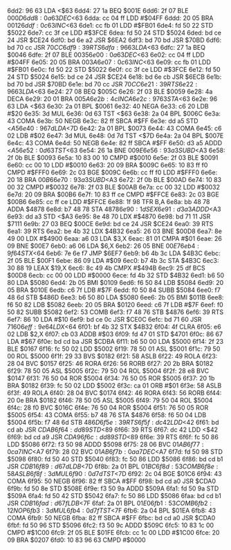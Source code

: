 6dd2: 96 63        LDA    <$63
6dd4: 27 1a        BEQ    $001E
6dd6: 2f 07        BLE    $000D
6dd8: 0a 63        DEC    <$63
6dda: cc 04 ff     LDD    #$04FF
6ddd: 20 05        BRA    $0012
6ddf: 0c 63        INC    <$63
6de1: cc fb 01     LDD    #$FB01
6de4: fd 50 22     STD    $5022
6de7: cc 3f ce     LDD    #$3FCE
6dea: fd 50 24     STD    $5024
6ded: bd ce 24     JSR    $CE24
6df0: bd 6e a2     JSR    $6EA2
6df3: bd 70 bd     JSR    $70BD
6df6: bd 70 cc     JSR    $70CC
6df9: 39           RTS
6dfa: 96 63        LDA    <$63
6dfc: 27 1a        BEQ    $0046
6dfe: 2f 07        BLE    $0035
6e00: 0a 63        DEC    <$63
6e02: cc 04 ff     LDD    #$04FF
6e05: 20 05        BRA    $003A
6e07: 0c 63        INC    <$63
6e09: cc fb 01     LDD    #$FB01
6e0c: fd 50 22     STD    $5022
6e0f: cc 3f ce     LDD    #$3FCE
6e12: fd 50 24     STD    $5024
6e15: bd ce 24     JSR    $CE24
6e18: bd 6e cb     JSR    $6ECB
6e1b: bd 70 bd     JSR    $70BD
6e1e: bd 70 cc     JSR    $70CC
6e21: 39           RTS
6e22: 96 63        LDA    <$63
6e24: 27 08        BEQ    $005C
6e26: 2f 03        BLE    $0059
6e28: 4a           DECA
6e29: 20 01        BRA    $005A
6e2b: 4c           INCA
6e2c: 97 63        STA    <$63
6e2e: 96 63        LDA    <$63
6e30: 2a 01        BPL    $0061
6e32: 40           NEGA
6e33: c6 20        LDB    #$20
6e35: 3d           MUL
6e36: 0d 63        TST    <$63
6e38: 2a 04        BPL    $006C
6e3a: 43           COMA
6e3b: 50           NEGB
6e3c: 82 ff        SBCA   #$FF
6e3e: dd a5        STD    <$A5
6e40: 96 7d        LDA    <$7D
6e42: 2a 01        BPL    $0073
6e44: 43           COMA
6e45: c6 02        LDB    #$02
6e47: 3d           MUL
6e48: 0d 7d        TST    <$7D
6e4a: 2a 04        BPL    $007E
6e4c: 43           COMA
6e4d: 50           NEGB
6e4e: 82 ff        SBCA   #$FF
6e50: d3 a5        ADDD   <$A5
6e52: 0d 63        TST    <$63
6e54: 26 1a        BNE    $009E
6e56: 93 a3        SUBD   <$A3
6e58: 2f 0b        BLE    $0093
6e5a: 10 83 00 10  CMPD   #$0010
6e5e: 2f 03        BLE    $0091
6e60: cc 00 10     LDD    #$0010
6e63: 20 09        BRA    $009C
6e65: 10 83 ff f0  CMPD   #$FFF0
6e69: 2c 03        BGE    $009C
6e6b: cc ff f0     LDD    #$FFF0
6e6e: 20 18        BRA    $00B6
6e70: 93 a3        SUBD   <$A3
6e72: 2f 0b        BLE    $00AD
6e74: 10 83 00 32  CMPD   #$0032
6e78: 2f 03        BLE    $00AB
6e7a: cc 00 32     LDD    #$0032
6e7d: 20 09        BRA    $00B6
6e7f: 10 83 ff ce  CMPD   #$FFCE
6e83: 2c 03        BGE    $00B6
6e85: cc ff ce     LDD    #$FFCE
6e88: 1f 98        TFR    B,A
6e8a: bb 48 78     ADDA   $4878
6e8d: b7 48 78     STA    $4878
6e90: 1d           SEX
6e91: d3 a3        ADDD   <$A3
6e93: dd a3        STD    <$A3
6e95: 8e 48 70     LDX    #$4870
6e98: bd 71 11     JSR    $7111
6e9b: 27 03        BEQ    $00CE
6e9d: bd ce 24     JSR    $CE24
6ea0: 39           RTS
6ea1: 39           RTS
6ea2: be 4b 32     LDX    $4B32
6ea5: 26 03        BNE    $00D8
6ea7: 8e 49 00     LDX    #$4900
6eaa: a6 03        LDA    $3,X
6eac: 81 01        CMPA   #$01
6eae: 26 09        BNE    $00E7
6eb0: a6 06        LDA    $6,X
6eb2: 26 05        BNE    $00E7
6eb4: 9f 64        STX    <$64
6eb6: 7e 6e f7     JMP    $6EF7
6eb9: b6 4b 3c     LDA    $4B3C
6ebc: 2f 05        BLE    $00F1
6ebe: 86 09        LDA    #$09
6ec0: b7 4b 3c     STA    $4B3C
6ec3: 30 88 19     LEAX   $19,X
6ec6: 8c 49 4b     CMPX   #$494B
6ec9: 25 df        BCS    $00D8
6ecb: cc 00 00     LDD    #$0000
6ece: fd 4b 32     STD    $4B32
6ed1: b6 50 80     LDA    $5080
6ed4: 2b 05        BMI    $0109
6ed6: f6 50 84     LDB    $5084
6ed9: 20 05        BRA    $010E
6edb: c6 7f        LDB    #$7F
6edd: f0 50 84     SUBB   $5084
6ee0: f7 48 6d     STB    $486D
6ee3: b6 50 80     LDA    $5080
6ee6: 2b 05        BMI    $011B
6ee8: f6 50 82     LDB    $5082
6eeb: 20 05        BRA    $0120
6eed: c6 7f        LDB    #$7F
6eef: f0 50 82     SUBB   $5082
6ef2: 53           COMB
6ef3: f7 48 76     STB    $4876
6ef6: 39           RTS
6ef7: 86 10        LDA    #$10
6ef9: bd ce 0c     JSR    $CE0C
6efc: bd 71 60     JSR    $7160
6eff: 9e 64        LDX    <$64
6f01: bf 4b 32     STX    $4B32
6f04: 4f           CLRA
6f05: e6 02        LDB    $2,X
6f07: cb 03        ADDB   #$03
6f09: fd 47 01     STD    $4701
6f0c: 86 67        LDA    #$67
6f0e: bd cd ba     JSR    $CDBA
6f11: b6 50 00     LDA    $5000
6f14: 2f 23        BLE    $0167
6f16: fc 50 02     LDD    $5002
6f19: 78 50 01     ASL    $5001
6f1c: 79 50 00     ROL    $5000
6f1f: 29 33        BVS    $0182
6f21: 58           ASLB
6f22: 49           ROLA
6f23: 28 04        BVC    $0157
6f25: 46           RORA
6f26: 56           RORB
6f27: 20 2b        BRA    $0182
6f29: 78 50 05     ASL    $5005
6f2c: 79 50 04     ROL    $5004
6f2f: 28 e8        BVC    $0147
6f31: 76 50 04     ROR    $5004
6f34: 76 50 05     ROR    $5005
6f37: 20 1b        BRA    $0182
6f39: fc 50 02     LDD    $5002
6f3c: ca 01        ORB    #$01
6f3e: 58           ASLB
6f3f: 49           ROLA
6f40: 28 04        BVC    $0174
6f42: 46           RORA
6f43: 56           RORB
6f44: 20 0e        BRA    $0182
6f46: 78 50 05     ASL    $5005
6f49: 79 50 04     ROL    $5004
6f4c: 28 f0        BVC    $016C
6f4e: 76 50 04     ROR    $5004
6f51: 76 50 05     ROR    $5005
6f54: 43           COMA
6f55: b7 48 76     STA    $4876
6f58: f6 50 04     LDB    $5004
6f5b: f7 48 6d     STB    $486D
6f5e: 39           RTS
6f5f: dc 42        LDD    <$42
6f61: bd cd ab     JSR    $CDAB
6f64: dd 89        STD    <$89
6f66: 39           RTS
6f67: dc 42        LDD    <$42
6f69: bd cd a9     JSR    $CDA9
6f6c: dd 89        STD    <$89
6f6e: 39           RTS
6f6f: fc 50 86     LDD    $5086
6f72: f3 50 98     ADDD   $5098
6f75: 28 06        BVC    $01AB
6f77: 0c a7        INC    <$A7
6f79: 28 02        BVC    $01AB
6f7b: 0a a7        DEC    <$A7
6f7d: fd 50 98     STD    $5098
6f80: fd 50 40     STD    $5040
6f83: fc 50 86     LDD    $5086
6f86: bd cd b1     JSR    $CDB1
6f89: d6 7d        LDB    <$7D
6f8b: 2a 01        BPL    $01BC
6f8d: 53           COMB
6f8e: 58           ASLB
6f8f: 3d           MUL
6f90: 0d 7d        TST    <$7D
6f92: 2c 04        BGE    $01C6
6f94: 43           COMA
6f95: 50           NEGB
6f96: 82 ff        SBCA   #$FF
6f98: bd cd a0     JSR    $CDA0
6f9b: fd 50 8e     STD    $508E
6f9e: f3 50 9a     ADDD   $509A
6fa1: fd 50 9a     STD    $509A
6fa4: fd 50 42     STD    $5042
6fa7: fc 50 86     LDD    $5086
6faa: bd cd b1     JSR    $CDB1
6fad: d6 7f        LDB    <$7F
6faf: 2a 01        BPL    $01E0
6fb1: 53           COMB
6fb2: 12           NOP
6fb3: 3d           MUL
6fb4: 0d 7f        TST    <$7F
6fb6: 2a 04        BPL    $01EA
6fb8: 43           COMA
6fb9: 50           NEGB
6fba: 82 ff        SBCA   #$FF
6fbc: bd cd a0     JSR    $CDA0
6fbf: fd 50 96     STD    $5096
6fc2: f3 50 9c     ADDD   $509C
6fc5: 10 83 1c 00  CMPD   #$1C00
6fc9: 2f 05        BLE    $01FE
6fcb: cc 1c 00     LDD    #$1C00
6fce: 20 09        BRA    $0207
6fd0: 10 83 96 63  CMPD   #$0000
